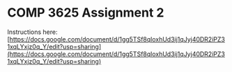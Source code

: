 # COMP 3625 Assignment 2

Instructions here: [https://docs.google.com/document/d/1gg5TSf8qloxhUd3ij1qJyj40DR2iPZ31xqLYxjz0q_Y/edit?usp=sharing](https://docs.google.com/document/d/1gg5TSf8qloxhUd3ij1qJyj40DR2iPZ31xqLYxjz0q_Y/edit?usp=sharing)
